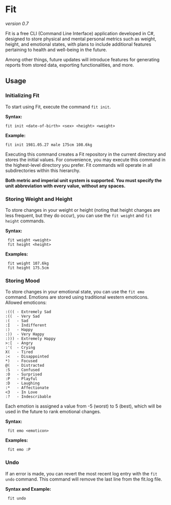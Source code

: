 # Fit

*version 0.7*

Fit is a free CLI (Command Line Interface) application developed in C#, designed to store physical and mental personal metrics such as weight, height, and emotional states, with plans to include additional features pertaining to health and well-being in the future.

Among other things, future updates will introduce features for generating reports from stored data, exporting functionalities, and more.

## Usage

### Initializing Fit

To start using Fit, execute the command `fit init`.

**Syntax:** 

    fit init <date-of-birth> <sex> <height> <weight>

**Example:**

    fit init 1981.05.27 male 175cm 108.6kg

Executing this command creates a Fit repository in the current directory and stores the initial values. For convenience, you may execute this command in the highest-level directory you prefer. Fit commands will operate in all subdirectories within this hierarchy.

**Both metric and imperial unit system is supported. You must specify the unit abbreviation with every value, without any spaces.**

### Storing Weight and Height

To store changes in your weight or height (noting that height changes are less frequent, but they do occur), you can use the `fit weight` and `fit height` commands.

**Syntax:**

     fit weight <weight>
     fit height <height>

**Examples:** 

     fit weight 107.6kg
     fit height 175.5cm

### Storing Mood

To store changes in your emotional state, you can use the `fit emo` command. Emotions are stored using traditional western emoticons. Allowed emoticons:

    :((( - Extremely Sad
    :((  - Very Sad
    :(   - Sad
    :I   - Indifferent
    :)   - Happy
    :))  - Very Happy
    :))) - Extremely Happy
    >:[  - Angry
    :'(  - Crying
    X(   - Tired
    :<   - Disappointed
    *)   - Focused
    @(   - Distracted   
    :S   - Confused
    :O   - Surprised
    :P   - Playful
    :D   - Laughing
    :*   - Affectionate
    <3   - In Love
    :?   - Indescribable

Each emotion is assigned a value from -5 (worst) to 5 (best), which will be used in the future to rank emotional changes.

**Syntax:**

     fit emo <emoticon>

**Examples:**

     fit emo :P

### Undo

If an error is made, you can revert the most recent log entry with the `fit undo` command. This command will remove the last line from the fit.log file.

**Syntax and Example:**

     fit undo
